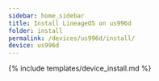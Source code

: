```yaml
---
sidebar: home_sidebar
title: Install LineageOS on us996d
folder: install
permalink: /devices/us996d/install/
device: us996d
---
```

{% include templates/device_install.md %}
